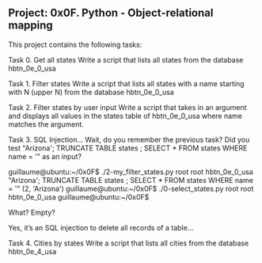 Project: 0x0F. Python - Object-relational mapping
------------------------------------------------
This project contains the following tasks:

Task 0. Get all states
Write a script that lists all states from the database hbtn_0e_0_usa

Task 1. Filter states
Write a script that lists all states with a name starting with N (upper N) from the database hbtn_0e_0_usa

Task 2. Filter states by user input
Write a script that takes in an argument and displays all values in the states table of hbtn_0e_0_usa where name matches the argument.

Task 3. SQL Injection...
Wait, do you remember the previous task? Did you test "Arizona'; TRUNCATE TABLE states ; SELECT * FROM states WHERE name = '" as an input?

guillaume@ubuntu:~/0x0F$ ./2-my_filter_states.py root root hbtn_0e_0_usa "Arizona'; TRUNCATE TABLE states ; SELECT * FROM states WHERE name = '"
(2, 'Arizona')
guillaume@ubuntu:~/0x0F$ ./0-select_states.py root root hbtn_0e_0_usa
guillaume@ubuntu:~/0x0F$ 

What? Empty?

Yes, it’s an SQL injection to delete all records of a table…

Task 4. Cities by states
Write a script that lists all cities from the database hbtn_0e_4_usa

